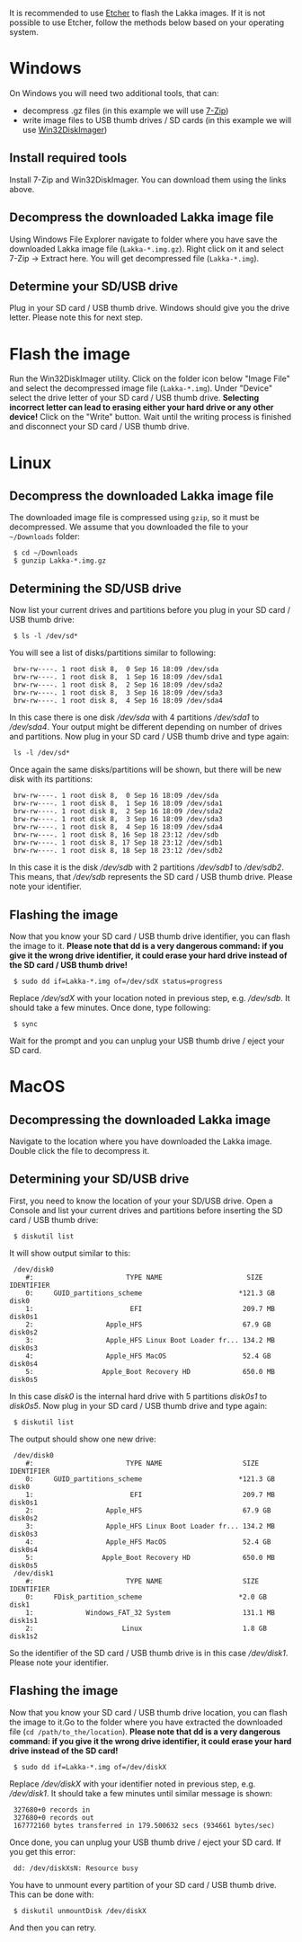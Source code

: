 It is recommended to use [Etcher](https://etcher.io/) to flash the Lakka images. If it is not possible to use Etcher, follow the methods below based on your operating system.

# Windows
On Windows you will need two additional tools, that can:
- decompress .gz files (in this example we will use [7-Zip](https://www.7-zip.org/))
- write image files to USB thumb drives / SD cards (in this example we will use [Win32DiskImager](https://sourceforge.net/projects/win32diskimager/))

## Install required tools
Install 7-Zip and Win32DiskImager. You can download them using the links above.

## Decompress the downloaded Lakka image file
Using Windows File Explorer navigate to folder where you have save the downloaded Lakka image file (`Lakka-*.img.gz`). Right click on it and select 7-Zip -> Extract here. You will get decompressed file (`Lakka-*.img`).

## Determine your SD/USB drive
Plug in your SD card / USB thumb drive. Windows should give you the drive letter. Please note this for next step.

# Flash the image
Run the Win32DiskImager utility. Click on the folder icon below "Image File" and select the decompressed image file (`Lakka-*.img`). Under "Device" select the drive letter of your SD card / USB thumb drive. **Selecting incorrect letter can lead to erasing either your hard drive or any other device!** Click on the "Write" button. Wait until the writing process is finished and disconnect your SD card / USB thumb drive.

# Linux

## Decompress the downloaded Lakka image file
The downloaded image file is compressed using `gzip`, so it must be decompressed. We assume that you downloaded the file to your `~/Downloads` folder:

     $ cd ~/Downloads
     $ gunzip Lakka-*.img.gz

## Determining the SD/USB drive
Now list your current drives and partitions before you plug in your SD card / USB thumb drive:

     $ ls -l /dev/sd*

You will see a list of disks/partitions similar to following:

     brw-rw----. 1 root disk 8,  0 Sep 16 18:09 /dev/sda
     brw-rw----. 1 root disk 8,  1 Sep 16 18:09 /dev/sda1
     brw-rw----. 1 root disk 8,  2 Sep 16 18:09 /dev/sda2
     brw-rw----. 1 root disk 8,  3 Sep 16 18:09 /dev/sda3
     brw-rw----. 1 root disk 8,  4 Sep 16 18:09 /dev/sda4

In this case there is one disk _/dev/sda_ with 4 partitions _/dev/sda1_ to _/dev/sda4_. Your output might be different depending on number of drives and partitions.
Now plug in your SD card / USB thumb drive and type again:

     ls -l /dev/sd*

Once again the same disks/partitions will be shown, but there will be new disk with its partitions:

     brw-rw----. 1 root disk 8,  0 Sep 16 18:09 /dev/sda
     brw-rw----. 1 root disk 8,  1 Sep 16 18:09 /dev/sda1
     brw-rw----. 1 root disk 8,  2 Sep 16 18:09 /dev/sda2
     brw-rw----. 1 root disk 8,  3 Sep 16 18:09 /dev/sda3
     brw-rw----. 1 root disk 8,  4 Sep 16 18:09 /dev/sda4
     brw-rw----. 1 root disk 8, 16 Sep 18 23:12 /dev/sdb
     brw-rw----. 1 root disk 8, 17 Sep 18 23:12 /dev/sdb1
     brw-rw----. 1 root disk 8, 18 Sep 18 23:12 /dev/sdb2

In this case it is the disk _/dev/sdb_ with 2 partitions _/dev/sdb1_ to _/dev/sdb2_. This means, that _/dev/sdb_ represents the SD card / USB thumb drive. Please note your identifier.

## Flashing the image
Now that you know your SD card / USB thumb drive identifier, you can flash the image to it.
**Please note that dd is a very dangerous command: if you give it the wrong drive identifier, it could erase your hard drive instead of the SD card / USB thumb drive!**

     $ sudo dd if=Lakka-*.img of=/dev/sdX status=progress

Replace _/dev/sdX_ with your location noted in previous step, e.g. _/dev/sdb_. It should take a few minutes. Once done, type following:

     $ sync

Wait for the prompt and you can unplug your USB thumb drive / eject your SD card.

# MacOS

## Decompressing the downloaded Lakka image
Navigate to the location where you have downloaded the Lakka image. Double click the file to decompress it.

## Determining your SD/USB drive
First, you need to know the location of your your SD/USB drive. Open a Console and list your current drives and partitions before inserting the SD card / USB thumb drive:

     $ diskutil list

It will show output similar to this:

     /dev/disk0
        #:                       TYPE NAME                     SIZE      IDENTIFIER
        0:     GUID_partitions_scheme                        *121.3 GB   disk0
        1:                        EFI                         209.7 MB   disk0s1
        2:                  Apple_HFS                         67.9 GB    disk0s2
        3:                  Apple_HFS Linux Boot Loader fr... 134.2 MB   disk0s3
        4:                  Apple_HFS MacOS                   52.4 GB    disk0s4
        5:                 Apple_Boot Recovery HD             650.0 MB   disk0s5

In this case _disk0_ is the internal hard drive with 5 partitions _disk0s1_ to _disk0s5_. Now plug in your SD card / USB thumb drive and type again:

     $ diskutil list

The output should show one new drive:

     /dev/disk0
        #:                       TYPE NAME                    SIZE       IDENTIFIER
        0:     GUID_partitions_scheme                        *121.3 GB   disk0
        1:                        EFI                         209.7 MB   disk0s1
        2:                  Apple_HFS                         67.9 GB    disk0s2
        3:                  Apple_HFS Linux Boot Loader fr... 134.2 MB   disk0s3
        4:                  Apple_HFS MacOS                   52.4 GB    disk0s4
        5:                 Apple_Boot Recovery HD             650.0 MB   disk0s5
     /dev/disk1
        #:                       TYPE NAME                    SIZE       IDENTIFIER
        0:     FDisk_partition_scheme                        *2.0 GB     disk1
        1:             Windows_FAT_32 System                  131.1 MB   disk1s1
        2:                      Linux                         1.8 GB     disk1s2

So the identifier of the SD card / USB thumb drive is in this case _/dev/disk1_. Please note your identifier.

## Flashing the image
Now that you know your SD card / USB thumb drive location, you can flash the image to it.Go to the folder where you have extracted the downloaded file (`cd /path/to_the/location`).
**Please note that dd is a very dangerous command: if you give it the wrong drive identifier, it could erase your hard drive instead of the SD card!**

     $ sudo dd if=Lakka-*.img of=/dev/diskX

Replace _/dev/diskX_ with your identifier noted in previous step, e.g. _/dev/disk1_. It should take a few minutes until similar message is shown:

     327680+0 records in
     327680+0 records out
     167772160 bytes transferred in 179.500632 secs (934661 bytes/sec)

Once done, you can unplug your USB thumb drive / eject your SD card.
If you get this error:

     dd: /dev/diskXsN: Resource busy

You have to unmount every partition of your SD card / USB thumb drive. This can be done with:

     $ diskutil unmountDisk /dev/diskX

And then you can retry.
